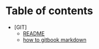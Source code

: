# Table of contents

* [GIT]
  * [README](README.md)
  * [how to gitbook markdown](how\_to\_markdown.md)

